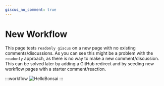 ```yaml
---
giscus_no_comment: true
---
```


# New Workflow

This page tests `readonly giscus` on a new page with no existing comments/discussions. As you can see this might be a problem with the `readonly` approach, as there is no way to make a new comment/discussion. This can be solved later by adding a GitHub redirect and by seeding new workflow pages with a starter comment/reaction.

:::workflow
![HelloBonsai](../workflows/hello-bonsai.bonsai)
:::